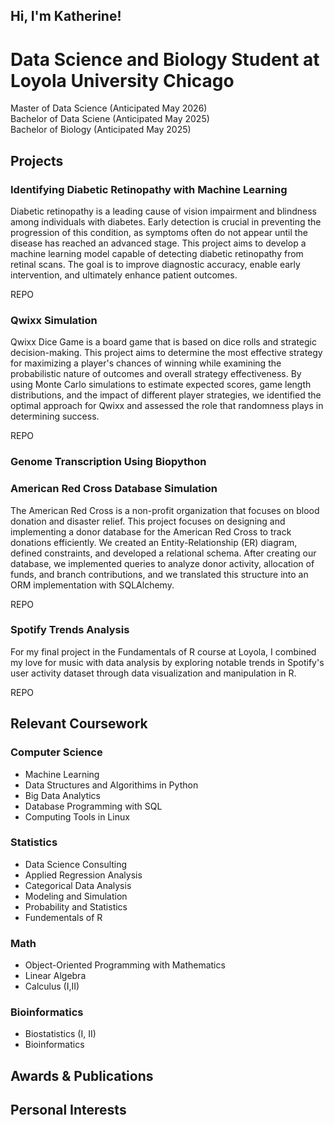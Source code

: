 ## Hi, I'm Katherine! 
# Data Science and Biology Student at Loyola University Chicago

Master of Data Science (Anticipated May 2026) <br/>
Bachelor of Data Sciene (Anticipated May 2025) <br/>
Bachelor of Biology (Anticipated May 2025) <br/>

## Projects
### Identifying Diabetic Retinopathy with Machine Learning
Diabetic retinopathy is a leading cause of vision impairment and blindness among individuals with diabetes. Early detection is crucial in preventing the progression of this condition, as symptoms often do not appear until the disease has reached an advanced stage. This project aims to develop a machine learning model capable of detecting diabetic retinopathy from retinal scans. The goal is to improve diagnostic accuracy, enable early intervention, and ultimately enhance patient outcomes.

REPO

### Qwixx Simulation
Qwixx Dice Game is a board game that is based on dice rolls and strategic decision-making. This project aims to determine the most effective strategy for maximizing a player's chances of winning while examining the probabilistic nature of outcomes and overall strategy effectiveness. By using Monte Carlo simulations to estimate expected scores, game length distributions, and the impact of different player strategies, we identified the optimal approach for Qwixx and assessed the role that randomness plays in determining success.

REPO

### Genome Transcription Using Biopython

### American Red Cross Database Simulation
The American Red Cross is a non-profit organization that focuses on blood donation and disaster relief. This project focuses on designing and implementing a donor database for the American Red Cross to track donations efficiently. We created an Entity-Relationship (ER) diagram, defined constraints, and developed a relational schema. After creating our database, we implemented queries to analyze donor activity, allocation of funds, and branch contributions, and we translated this structure into an ORM implementation with SQLAlchemy. 

REPO

### Spotify Trends Analysis
For my final project in the Fundamentals of R course at Loyola, I combined my love for music with data analysis by exploring notable trends in Spotify's user activity dataset through data visualization and manipulation in R.

REPO

## Relevant Coursework

### Computer Science
* Machine Learning <br/>
* Data Structures and Algorithims in Python <br/>
* Big Data Analytics <br/>
* Database Programming with SQL <br/>
* Computing Tools in Linux <br/>

### Statistics 
* Data Science Consulting <br/>
* Applied Regression Analysis <br/>
* Categorical Data Analysis <br/>
* Modeling and Simulation <br/>
* Probability and Statistics <br/>
* Fundementals of R <br/>

### Math
* Object-Oriented Programming with Mathematics <br/>
* Linear Algebra <br/>
* Calculus (I,II) <br/>

### Bioinformatics
* Biostatistics (I, II) <br/>
* Bioinformatics <br/>

## Awards & Publications

## Personal Interests
  













<!--
**kcurro1/kcurro1** is a ✨ _special_ ✨ repository because its `README.md` (this file) appears on your GitHub profile.

Here are some ideas to get you started:

- 🔭 I’m currently working on ...
- 🌱 I’m currently learning ...
- 👯 I’m looking to collaborate on ...
- 🤔 I’m looking for help with ...
- 💬 Ask me about ...
- 📫 How to reach me: ...
- 😄 Pronouns: ...
- ⚡ Fun fact: ...
-->
